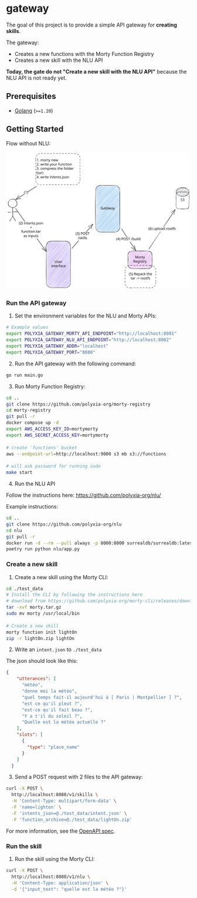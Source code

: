 # gateway

The goal of this project is to provide a simple API gateway for **creating skills**.

The gateway:
- Creates a new functions with the Morty Function Registry
- Creates a new skill with the NLU API

**Today, the gate do not "Create a new skill with the NLU API"** because the NLU API is not ready yet. 

## Prerequisites

* [Golang](https://go.dev/doc/install) (`>=1.20`)

## Getting Started

Flow without NLU:

![Flow](./docs/flow.svg)

### Run the API gateway

1. Set the environment variables for the NLU and Morty APIs:

```bash
# Example values
export POLYXIA_GATEWAY_MORTY_API_ENDPOINT="http://localhost:8081"
export POLYXIA_GATEWAY_NLU_API_ENDPOINT="http://localhost:8082"
export POLYXIA_GATEWAY_ADDR="localhost"
export POLYXIA_GATEWAY_PORT="8080"
```

2. Run the API gateway with the following command:
```bash
go run main.go
```

3. Run Morty Function Registry:
```bash
cd ..
git clone https://github.com/polyxia-org/morty-registry
cd morty-registry
git pull -r
docker compose up -d
export AWS_ACCESS_KEY_ID=mortymorty
export AWS_SECRET_ACCESS_KEY=mortymorty

# create 'functions' bucket
aws --endpoint-url=http://localhost:9000 s3 mb s3://functions

# will ask password for running sudo
make start
```

4. Run the NLU API

Follow the instructions here: https://github.com/polyxia-org/nlu/

Example instructions:
```bash
cd ..
git clone https://github.com/polyxia-org/nlu
cd nlu
git pull -r
docker run -d --rm --pull always -p 8000:8000 surrealdb/surrealdb:latest start --pass root
poetry run python nlu/app.py
```

### Create a new skill

1. Create a new skill using the Morty CLI:
    
```bash
cd ./test_data
# Install the CLI by following the instructions here
# download from https://github.com/polyxia-org/morty-cli/releases/download/v1.0.0/morty-v1.0.0-linux-amd64.tar.gz
tar -xvf morty.tar.gz
sudo mv morty /usr/local/bin

# Create a new skill
morty function init lightOn
zip -r lightOn.zip lightOn
```

2. Write an `intent.json` to `./test_data`

The json should look like this:
```json
{
    "utterances": [
      "météo",
      "donne moi la météo",
      "quel temps fait-il aujourd'hui à [ Paris | Montpellier ] ?",
      "est ce qu'il pleut ?",
      "est-ce qu'il fait beau ?",
      "Y a t'il du soleil ?",
      "Quelle est la météo actuelle ?"
    ],
    "slots": [
      {
        "type": "place_name"
      }
    ]
  }
```

3. Send a POST request with 2 files to the API gateway:

```bash
curl -X POST \
  http://localhost:8080/v1/skills \
  -H 'Content-Type: multipart/form-data' \
  -F 'name=lighton' \
  -F 'intents_json=@./test_data/intent.json' \
  -F 'function_archive=@./test_data/lightOn.zip'
```

For more information, see the [OpenAPI spec](./openapi.yml).

### Run the skill

1. Run the skill using the Morty CLI:

```bash
curl -X POST \
  http://localhost:8080/v1/nlu \
  -H 'Content-Type: application/json' \
  -d '{"input_text": "quelle est la météo ?"}'
```